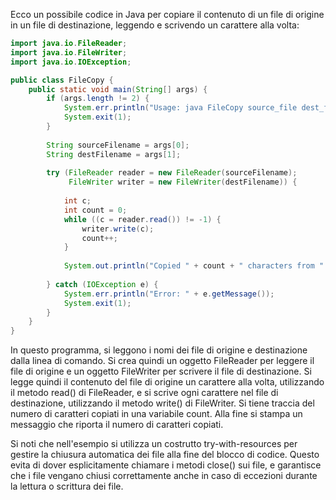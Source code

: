 Ecco un possibile codice in Java per copiare il contenuto di un file di origine in un file di destinazione, leggendo e scrivendo un carattere alla volta:

```java
import java.io.FileReader;
import java.io.FileWriter;
import java.io.IOException;

public class FileCopy {
    public static void main(String[] args) {
        if (args.length != 2) {
            System.err.println("Usage: java FileCopy source_file dest_file");
            System.exit(1);
        }
        
        String sourceFilename = args[0];
        String destFilename = args[1];
        
        try (FileReader reader = new FileReader(sourceFilename);
             FileWriter writer = new FileWriter(destFilename)) {
            
            int c;
            int count = 0;
            while ((c = reader.read()) != -1) {
                writer.write(c);
                count++;
            }
            
            System.out.println("Copied " + count + " characters from " + sourceFilename + " to " + destFilename);
            
        } catch (IOException e) {
            System.err.println("Error: " + e.getMessage());
            System.exit(1);
        }
    }
}


```

In questo programma, si leggono i nomi dei file di origine e destinazione dalla linea di comando. Si crea quindi un oggetto FileReader per leggere il file di origine e un oggetto FileWriter per scrivere il file di destinazione. Si legge quindi il contenuto del file di origine un carattere alla volta, utilizzando il metodo read() di FileReader, e si scrive ogni carattere nel file di destinazione, utilizzando il metodo write() di FileWriter. Si tiene traccia del numero di caratteri copiati in una variabile count. Alla fine si stampa un messaggio che riporta il numero di caratteri copiati.

Si noti che nell'esempio si utilizza un costrutto try-with-resources per gestire la chiusura automatica dei file alla fine del blocco di codice. Questo evita di dover esplicitamente chiamare i metodi close() sui file, e garantisce che i file vengano chiusi correttamente anche in caso di eccezioni durante la lettura o scrittura dei file.


